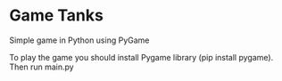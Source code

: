 # Game Tanks
Simple game in Python using PyGame

To play the game you should install Pygame library (pip install pygame).
Then run main.py
